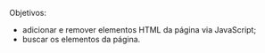 
Objetivos:

- adicionar e remover elementos HTML da página via JavaScript;
- buscar os elementos da página.
